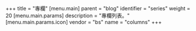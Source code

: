 +++
title = "專欄"
[menu.main]
  parent = "blog"
  identifier = "series"
  weight = 20
  [menu.main.params]
    description = "專欄列表。"
  [menu.main.params.icon]
  vendor = "bs"
  name = "columns"
+++
